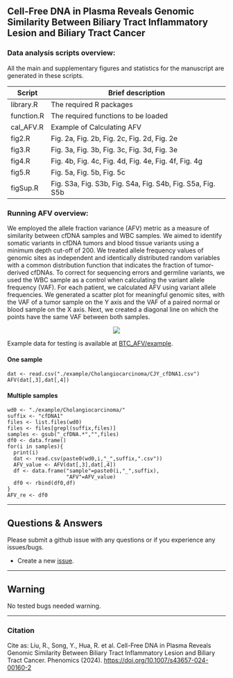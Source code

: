 ## Cell-Free DNA in Plasma Reveals Genomic Similarity Between Biliary Tract Inflammatory Lesion and Biliary Tract Cancer

### Data analysis scripts overview:
All the main and supplementary figures and statistics for the manuscript are generated in these scripts.

Script                       | Brief description                                       
-----------------------------| ------------------------------------
library.R                    |  The required R packages              
function.R                   | The required functions to be loaded  
cal_AFV.R                    | Example of Calculating AFV        
fig2.R                       | Fig. 2a, Fig. 2b, Fig. 2c, Fig. 2d, Fig. 2e          
fig3.R                       | Fig. 3a, Fig. 3b, Fig. 3c, Fig. 3d, Fig. 3e           
fig4.R                       | Fig. 4b, Fig. 4c, Fig. 4d, Fig. 4e, Fig. 4f, Fig. 4g 
fig5.R                       | Fig. 5a, Fig. 5b, Fig. 5c 
figSup.R                     | Fig. S3a, Fig. S3b, Fig. S4a, Fig. S4b, Fig. S5a, Fig. S5b 

### Running AFV overview:
We employed the allele fraction variance (AFV) metric as a measure of similarity between cfDNA samples and WBC samples. We aimed to identify somatic variants in cfDNA tumors and blood tissue variants using a minimum depth cut-off of 200. We treated allele frequency values of genomic sites as independent and identically distributed random variables with a common distribution function that indicates the fraction of tumor-derived cfDNAs. To correct for sequencing errors and germline variants, we used the WBC sample as a control when calculating the variant allele frequency (VAF). For each patient, we calculated AFV using variant allele frequencies. We generated a scatter plot for meaningful genomic sites, with the VAF of a tumor sample on the Y axis and the VAF of a paired normal or blood sample on the X axis. Next, we created a diagonal line on which the points have the same VAF between both samples.

<p align="center">
<img align="center" src="https://github.com/BTC_AFV/images/Schematic.png">
</p>   

Example data for testing is available at [BTC_AFV/example](https://github.com/BTC_AFV/images/).

#### One sample
```
dat <- read.csv("./example/Cholangiocarcinoma/CJY_cfDNA1.csv")
AFV(dat[,3],dat[,4])

```

#### Multiple samples
```
wd0 <- "./example/Cholangiocarcinoma/"
suffix <- "cfDNA1"
files <- list.files(wd0)
files <- files[grepl(suffix,files)]
samples <- gsub("_cfDNA.*","",files)
df0 <- data.frame()
for(i in samples){
  print(i)
  dat <- read.csv(paste0(wd0,i,"_",suffix,".csv"))
  AFV_value <- AFV(dat[,3],dat[,4])
  df <- data.frame("sample"=paste0(i,"_",suffix),
                   "AFV"=AFV_value)
  df0 <- rbind(df0,df)
}
AFV_re <- df0

```
--------

## Questions & Answers
Please submit a github issue with any questions or if you experience any issues/bugs.
- Create a new [issue](https://github.com/BTC_AFV/issues).

--------
## Warning   
No tested bugs needed warning. 

--------
### Citation
Cite as: Liu, R., Song, Y., Hua, R. et al. Cell-Free DNA in Plasma Reveals Genomic Similarity Between Biliary Tract Inflammatory Lesion and Biliary Tract Cancer. Phenomics (2024). https://doi.org/10.1007/s43657-024-00160-2
